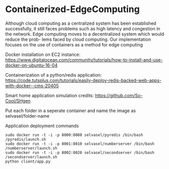 # Containerized-EdgeComputing
Although cloud computing as a centralized system has been established successfully, it still faces problems such as high latency and congestion in the network. Edge computing moves to a decentralized system which would reduce the prob- lems faced by cloud computing. Our implementation focuses on the use of containers as a method for edge computing

Docker installation on EC2 instance: https://www.digitalocean.com/community/tutorials/how-to-install-and-use-docker-on-ubuntu-16-04

Containerization of a python/redis application: https://code.tutsplus.com/tutorials/easily-deploy-redis-backed-web-apps-with-docker--cms-20405

Smart home application simulation credits: https://github.com/So-Cool/SHgen

Put each folder in a seperate container and name the image as selvasel/folder-name

Application deployment commands
```
sudo docker run -t -i -p 8000:8080 selvasel/pyredis /bin/bash /pyredis/launch.sh
sudo docker run -t -i -p 8001:8010 selvasel/numberserver /bin/bash /numberserver/launch.sh
sudo docker run -t -i -p 8002:8020 selvasel/secondserver /bin/bash /secondserver/launch.sh
python client/app.py
```
